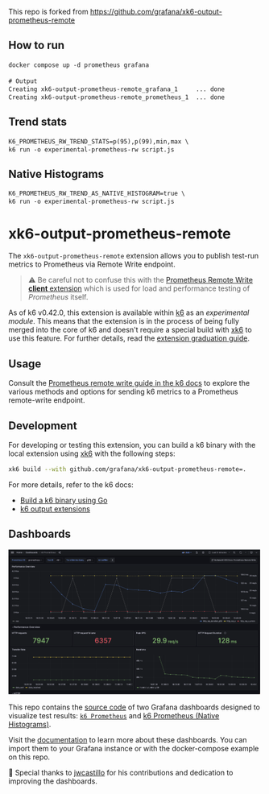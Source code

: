This repo is forked from https://github.com/grafana/xk6-output-prometheus-remote

## How to run 
    docker compose up -d prometheus grafana

    # Output
    Creating xk6-output-prometheus-remote_grafana_1     ... done
    Creating xk6-output-prometheus-remote_prometheus_1  ... done

## Trend stats
    K6_PROMETHEUS_RW_TREND_STATS=p(95),p(99),min,max \
    k6 run -o experimental-prometheus-rw script.js


## Native Histograms
    K6_PROMETHEUS_RW_TREND_AS_NATIVE_HISTOGRAM=true \
    k6 run -o experimental-prometheus-rw script.js





# xk6-output-prometheus-remote

The `xk6-output-prometheus-remote` extension allows you to publish test-run metrics to Prometheus via Remote Write endpoint.

> :warning: Be careful not to confuse this with the [Prometheus Remote Write **client** extension](https://github.com/grafana/xk6-client-prometheus-remote) which is used for load and performance testing of _Prometheus_ itself.

As of k6 v0.42.0, this extension is available within [k6](https://github.com/grafana/k6) as an _experimental module_. This means that the extension is in the process of being fully merged into the core of k6 and doesn't require a special build with [xk6](https://github.com/grafana/xk6) to use this feature. For further details, read the [extension graduation guide](https://k6.io/docs/extensions/explanations/extension-graduation/).


## Usage

Consult the [Prometheus remote write guide in the k6 docs](https://k6.io/docs/results-output/real-time/prometheus-remote-write/) to explore the various methods and options for sending k6 metrics to a Prometheus remote-write endpoint. 

## Development

For developing or testing this extension, you can build a k6 binary with the local extension using [xk6](https://github.com/grafana/xk6) with the following steps:

```bash
xk6 build --with github.com/grafana/xk6-output-prometheus-remote=. 
```

For more details, refer to the k6 docs:
- [Build a k6 binary using Go](https://k6.io/docs/extensions/guides/build-a-k6-binary-using-go/)
- [k6 output extensions](https://k6.io/docs/extensions/get-started/create/output-extensions/)

## Dashboards


[<img src="./images/dashboard-k6-prometheus-upper-section.png" width="500"/>](./images/dashboard-k6-prometheus.png)

This repo contains the [source code](./grafana/dashboards) of two Grafana dashboards designed to visualize test results: [`k6 Prometheus`](https://grafana.com/grafana/dashboards/19665-k6-prometheus/) and [k6 Prometheus (Native Histograms)](https://grafana.com/grafana/dashboards/18030-k6-prometheus-native-histograms/). 

Visit the [documentation](https://k6.io/docs/results-output/real-time/prometheus-remote-write/#time-series-visualization) to learn more about these dashboards. You can import them to your Grafana instance or with the docker-compose example on this repo. 

🌟 Special thanks to [jwcastillo](https://github.com/jwcastillo) for his contributions and dedication to improving the dashboards. 
